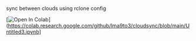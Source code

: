 sync between clouds using rclone config



[![Open In Colab](https://colab.research.google.com/assets/colab-badge.svg)](https://colab.research.google.com/github/lma9to3/cloudsync/blob/main/Untitled3.ipynb]

